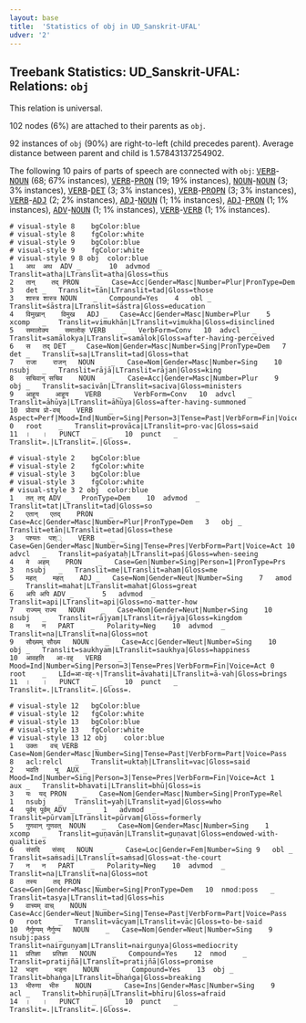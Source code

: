 ```yaml
---
layout: base
title:  'Statistics of obj in UD_Sanskrit-UFAL'
udver: '2'
---
```


## Treebank Statistics: UD_Sanskrit-UFAL: Relations: `obj`

This relation is universal.

102 nodes (6%) are attached to their parents as `obj`.

92 instances of `obj` (90%) are right-to-left (child precedes parent).
Average distance between parent and child is 1.57843137254902.

The following 10 pairs of parts of speech are connected with `obj`: <tt><a href="sa_ufal-pos-VERB.html">VERB</a></tt>-<tt><a href="sa_ufal-pos-NOUN.html">NOUN</a></tt> (68; 67% instances), <tt><a href="sa_ufal-pos-VERB.html">VERB</a></tt>-<tt><a href="sa_ufal-pos-PRON.html">PRON</a></tt> (19; 19% instances), <tt><a href="sa_ufal-pos-NOUN.html">NOUN</a></tt>-<tt><a href="sa_ufal-pos-NOUN.html">NOUN</a></tt> (3; 3% instances), <tt><a href="sa_ufal-pos-VERB.html">VERB</a></tt>-<tt><a href="sa_ufal-pos-DET.html">DET</a></tt> (3; 3% instances), <tt><a href="sa_ufal-pos-VERB.html">VERB</a></tt>-<tt><a href="sa_ufal-pos-PROPN.html">PROPN</a></tt> (3; 3% instances), <tt><a href="sa_ufal-pos-VERB.html">VERB</a></tt>-<tt><a href="sa_ufal-pos-ADJ.html">ADJ</a></tt> (2; 2% instances), <tt><a href="sa_ufal-pos-ADJ.html">ADJ</a></tt>-<tt><a href="sa_ufal-pos-NOUN.html">NOUN</a></tt> (1; 1% instances), <tt><a href="sa_ufal-pos-ADJ.html">ADJ</a></tt>-<tt><a href="sa_ufal-pos-PRON.html">PRON</a></tt> (1; 1% instances), <tt><a href="sa_ufal-pos-ADV.html">ADV</a></tt>-<tt><a href="sa_ufal-pos-NOUN.html">NOUN</a></tt> (1; 1% instances), <tt><a href="sa_ufal-pos-VERB.html">VERB</a></tt>-<tt><a href="sa_ufal-pos-VERB.html">VERB</a></tt> (1; 1% instances).


~~~ conllu
# visual-style 8	bgColor:blue
# visual-style 8	fgColor:white
# visual-style 9	bgColor:blue
# visual-style 9	fgColor:white
# visual-style 9 8 obj	color:blue
1	अथ	अथ	ADV	_	_	10	advmod	_	Translit=atha|LTranslit=atha|Gloss=thus
2	तान्	तद्	PRON	_	Case=Acc|Gender=Masc|Number=Plur|PronType=Dem	3	det	_	Translit=tān|LTranslit=tad|Gloss=those
3	शास्त्र	शास्त्र	NOUN	_	Compound=Yes	4	obl	_	Translit=śāstra|LTranslit=śāstra|Gloss=education
4	विमुखान्	विमुख	ADJ	_	Case=Acc|Gender=Masc|Number=Plur	5	xcomp	_	Translit=vimukhān|LTranslit=vimukha|Gloss=disinclined
5	समालोक्य	समालोक्	VERB	_	VerbForm=Conv	10	advcl	_	Translit=samālokya|LTranslit=samālok|Gloss=after-having-perceived
6	स	तद्	DET	_	Case=Nom|Gender=Masc|Number=Sing|PronType=Dem	7	det	_	Translit=sa|LTranslit=tad|Gloss=that
7	राजा	राजन्	NOUN	_	Case=Nom|Gender=Masc|Number=Sing	10	nsubj	_	Translit=rājā|LTranslit=rājan|Gloss=king
8	सचिवान्	सचिव	NOUN	_	Case=Acc|Gender=Masc|Number=Plur	9	obj	_	Translit=sacivān|LTranslit=saciva|Gloss=ministers
9	आहूय	आहूय	VERB	_	VerbForm=Conv	10	advcl	_	Translit=āhūya|LTranslit=āhūya|Gloss=after-having-summoned
10	प्रोवाच	प्रो-वच्	VERB	_	Aspect=Perf|Mood=Ind|Number=Sing|Person=3|Tense=Past|VerbForm=Fin|Voice=Act	0	root	_	Translit=provāca|LTranslit=pro-vac|Gloss=said
11	।	।	PUNCT	_	_	10	punct	_	Translit=.|LTranslit=.|Gloss=.

~~~


~~~ conllu
# visual-style 2	bgColor:blue
# visual-style 2	fgColor:white
# visual-style 3	bgColor:blue
# visual-style 3	fgColor:white
# visual-style 3 2 obj	color:blue
1	तत्	तद्	ADV	_	PronType=Dem	10	advmod	_	Translit=tat|LTranslit=tad|Gloss=so
2	एतान्	एतद्	PRON	_	Case=Acc|Gender=Masc|Number=Plur|PronType=Dem	3	obj	_	Translit=etān|LTranslit=etad|Gloss=these
3	पश्यतः	पश््	VERB	_	Case=Gen|Gender=Masc|Number=Sing|Tense=Pres|VerbForm=Part|Voice=Act	10	advcl	_	Translit=paśyataḥ|LTranslit=paś|Gloss=when-seeing
4	मे	अहम्	PRON	_	Case=Gen|Number=Sing|Person=1|PronType=Prs	3	nsubj	_	Translit=me|LTranslit=aham|Gloss=me
5	महत्	महत्	ADJ	_	Case=Nom|Gender=Neut|Number=Sing	7	amod	_	Translit=mahat|LTranslit=mahat|Gloss=great
6	अपि	अपि	ADV	_	_	5	advmod	_	Translit=api|LTranslit=api|Gloss=no-matter-how
7	राज्यम्	राज्य	NOUN	_	Case=Nom|Gender=Neut|Number=Sing	10	nsubj	_	Translit=rājyam|LTranslit=rājya|Gloss=kingdom
8	न	न	PART	_	Polarity=Neg	10	advmod	_	Translit=na|LTranslit=na|Gloss=not
9	सौख्यम्	सौख्य	NOUN	_	Case=Acc|Gender=Neut|Number=Sing	10	obj	_	Translit=saukhyam|LTranslit=saukhya|Gloss=happiness
10	आवहति	आ-वह्	VERB	_	Mood=Ind|Number=Sing|Person=3|Tense=Pres|VerbForm=Fin|Voice=Act	0	root	_	LId=आ-वह्-१|Translit=āvahati|LTranslit=ā-vah|Gloss=brings
11	।	।	PUNCT	_	_	10	punct	_	Translit=.|LTranslit=.|Gloss=.

~~~


~~~ conllu
# visual-style 12	bgColor:blue
# visual-style 12	fgColor:white
# visual-style 13	bgColor:blue
# visual-style 13	fgColor:white
# visual-style 13 12 obj	color:blue
1	उक्तः	वच्	VERB	_	Case=Nom|Gender=Masc|Number=Sing|Tense=Past|VerbForm=Part|Voice=Pass	8	acl:relcl	_	Translit=uktaḥ|LTranslit=vac|Gloss=said
2	भवति	भू	AUX	_	Mood=Ind|Number=Sing|Person=3|Tense=Pres|VerbForm=Fin|Voice=Act	1	aux	_	Translit=bhavati|LTranslit=bhū|Gloss=is
3	यः	यद्	PRON	_	Case=Nom|Gender=Masc|Number=Sing|PronType=Rel	1	nsubj	_	Translit=yaḥ|LTranslit=yad|Gloss=who
4	पूर्वम्	पूर्वम्	ADV	_	_	1	advmod	_	Translit=pūrvam|LTranslit=pūrvam|Gloss=formerly
5	गुणवान्	गुणवत्	NOUN	_	Case=Nom|Gender=Masc|Number=Sing	1	xcomp	_	Translit=guṇavān|LTranslit=guṇavat|Gloss=endowed-with-qualities
6	संसदि	संसद्	NOUN	_	Case=Loc|Gender=Fem|Number=Sing	9	obl	_	Translit=saṁsadi|LTranslit=saṁsad|Gloss=at-the-court
7	न	न	PART	_	Polarity=Neg	10	advmod	_	Translit=na|LTranslit=na|Gloss=not
8	तस्य	तद्	PRON	_	Case=Gen|Gender=Masc|Number=Sing|PronType=Dem	10	nmod:poss	_	Translit=tasya|LTranslit=tad|Gloss=his
9	वाच्यम्	वाच्	NOUN	_	Case=Acc|Gender=Neut|Number=Sing|Tense=Past|VerbForm=Part|Voice=Pass	0	root	_	Translit=vācyam|LTranslit=vāc|Gloss=to-be-said
10	नैर्गुण्यम्	नैर्गुण्य	NOUN	_	Case=Nom|Gender=Neut|Number=Sing	9	nsubj:pass	_	Translit=nairguṇyam|LTranslit=nairguṇya|Gloss=mediocrity
11	प्रतिज्ञा	प्रतिज्ञा	NOUN	_	Compound=Yes	12	nmod	_	Translit=pratijñā|LTranslit=pratijñā|Gloss=promise
12	भङ्ग	भङ्ग	NOUN	_	Compound=Yes	13	obj	_	Translit=bhaṅga|LTranslit=bhaṅga|Gloss=breaking
13	भीरुणा	भीरु	NOUN	_	Case=Ins|Gender=Masc|Number=Sing	9	acl	_	Translit=bhīruṇā|LTranslit=bhīru|Gloss=afraid
14	।	।	PUNCT	_	_	10	punct	_	Translit=.|LTranslit=.|Gloss=.

~~~


